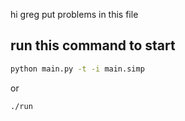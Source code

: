 hi greg put problems in this file

## run this command to start
```bash
python main.py -t -i main.simp
```
or

```
./run
```